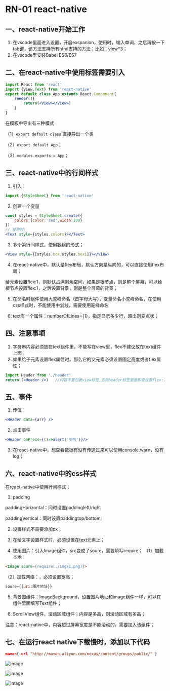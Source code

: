 # RN-01 react-native
## 一、react-native开始工作
1. 在vscode里面进入设置，开启exspanion，使用时，输入单词，之后再按一下tab键，该方法支持所有html支持的方法；比如：view*3；
2. 在vscode里安装Babel ES6/ES7

## 二、在react-native中使用标签需要引入

```jsx
import React from 'react'
import {View,Text} from 'react-native'
export default class App extends React.Component{
    render(){
        return(<View></View>)
    }
}
```
在模板中导出有三种模式

（1）`export default class`  直接导出一个类

（2）`export default App`；

（3）`modules.exports = App`；




## 三、react-native中的行间样式

1. 引入：
```js
import {StyleSheet} from 'react-native'
```
2. 创建一个变量
```jsx
const styles = StyleSheet.create({
    colors:{color:'red',width:100}
})
// 使用时: 
<Text style={styles.colors}></Text>
```
3. 多个第行间样式，使用数组的形式；
```jsx
<View style={[styles.box,styles.box1]}></View>
```
4. 在react-native中，默认是flex布局，默认方向是纵向的，可以直接使用flex布局；

给元素设置flex:1，则默认占满剩余空间，如果是根节点，则是整个屏幕，可以给根节点设置flex:1，之后设置背景，则是整个屏幕的背景；

5. 在命名时组件使用大驼峰命名（首字母大写），变量命名小驼峰命名，在使用css样式时，不能使用中划线，需要使用驼峰命名

7. text有一个属性：numberOfLines={1}，指定显示多少行，超出则变点状；



## 四、注意事项

1. 字符串内容必须放在text组件里，不能写在view里，flex不建议放在text组件上面；
3. 如果给子元素设置flex属性时，那么它的父元素必须设置固定高度或者flex属性；
```jsx
import Header from './header'
return (<Header />)   //内容不要包裹view标签,否则header标签里面即使设置flex:1也没有高度;
```



## 五、事件

1. 传值；
```jsx
<Header data={arr} />
```
2. 点击事件
```jsx
<Header onPress={()=>alert('哈哈')}/>
```
3. 在react-native中，想查看数据有没有传送过来可以使用console.warn，没有log；



## 六、react-native中的css样式

在react-native中使用行间样式；

1. padding

paddingHorizontal：同时设置paddingleft/right

paddingVertical：同时设置paddingtop/bottom;

2. 设置样式不需要添加px；

3. 在给文字设置样式时，必须设置在text元素上；

4. 使用图片：引入Image组件，src变成了soure，需要填写require；
（1）加载本地：
```html
<Image soure={require(./img/1.png)}>
```
（2）加载网络：，必须设置宽高；
```js
soure={{uri:图片地址}}
````

5. 背景图组件：ImageBackground，设置图片地址和image组件一样，可以在组件里面填写Text组件；

6. ScrollView组件，滚动区域组件；内容是多高，则滚动区域有多高；

注意：react-native中，内容超过屏幕宽度是不能滚动的，需要加入该组件；



## 七、在运行react native下载慢时，添加以下代码

```json
maven{ url "http://maven.aliyun.com/nexus/content/groups/public/" }
```
![image](http://notecdn.heny.vip/images/rn-01_react-native-01.png)

![image](http://notecdn.heny.vip/images/rn-01_react-native-02.png)

![image](http://notecdn.heny.vip/images/rn-01_react-native-03.png)